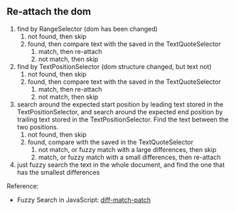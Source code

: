 
## Re-attach the dom

1. find by RangeSelector (dom has been changed)
   1. not found, then skip
   2. found, then compare text with the saved in the TextQuoteSelector
       1. match, then re-attach
       2. not match, then skip
2. find by TextPositionSelector (dom structure changed, but text not)
   1. not found, then skip
   2. found, then compare text with the saved in the TextQuoteSelector
      1. match, then re-attach
      2. not match, then skip
3. search around the expected start position by leading text stored in the TextPositionSelector, and search around the expected end position by trailing text stored in the TextPositionSelector. Find the text between the two positions.
   1. not found, then skip
   2. found, compare with the saved in the TextQuoteSelector
      1. not match, or fuzzy match with a large differences, then skip
      2. match, or fuzzy match with a small differences, then re-attach
4. just fuzzy search the text in the whole document, and find the one that has the smallest differences

Reference:
 - Fuzzy Search in JavaScript: [diff-match-patch](https://github.com/google/diff-match-patch)

